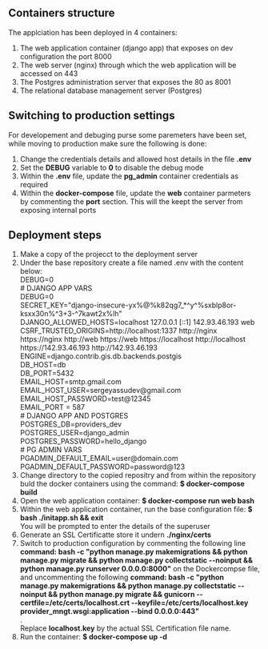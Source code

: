 <h2>Containers structure</h2>
<p>The applciation has been deployed in 4 containers: <br/>
  <ol>
    <li>The web application container (django app) that exposes  on dev configuration the port 8000</li>
    <li>The web server (nginx) through which the web application will be accessed on 443</li>
    <li>The Postgres administration server that exposes the 80 as 8001</li>
    <li>The relational database management server (Postgres)</li>
  </ol>
</p>
<h2>Switching to production settings</h2>
<p>For developement and debuging purse some paremeters have been set, while moving to production make sure the following is done:<br/>
<ol>
  <li>Change the credentials details and allowed host details in the file <b>.env</b></li>
  <li>Set the <b>DEBUG</b> variable to <b>0</b> to disable the debug mode</li>
  <li>Within the <b>.env</b> file, update the <b>pg_admin</b> container credentials as required</li>
  <li>Within the <b>docker-compose</b> file, update the <b>web</b> container parmeters by commenting the <b>port</b> section. This will the keept the server from exposing internal ports</li>
</ol>
</p>
<h2>Deployment steps</h2>
<p>
  <ol>
    <li>Make a copy of the projecct to the deployment server</li>
    <li>Under the base repository create a file named .env with the content below: <br/>
      DEBUG=0<br/>
 # DJANGO APP VARS<br/>
DEBUG=0<br/>
SECRET_KEY="django-insecure-yx%@%k82qg7_*^y^%sxblp8or-ksxx30n%^3+3-^7kawt2x%lh"<br/>
DJANGO_ALLOWED_HOSTS=localhost 127.0.0.1 [::1] 142.93.46.193 web<br/>
CSRF_TRUSTED_ORIGINS=http://localhost:1337 http://nginx https://nginx http://web https://web https://localhost http://localhost https://142.93.46.193 http://142.93.46.193<br/>
ENGINE=django.contrib.gis.db.backends.postgis<br/>
DB_HOST=db<br/>
DB_PORT=5432<br/>
EMAIL_HOST=smtp.gmail.com<br/>
EMAIL_HOST_USER=sergeyassudev@gmail.com<br/>
EMAIL_HOST_PASSWORD=test@12345<br/>
EMAIL_PORT = 587<br/>
# DJANGO APP AND POSTGRES<br/>
POSTGRES_DB=providers_dev<br/>
POSTGRES_USER=django_admin<br/>
POSTGRES_PASSWORD=hello_django<br/>
# PG ADMIN VARS<br/>
PGADMIN_DEFAULT_EMAIL=user@domain.com<br/>
PGADMIN_DEFAULT_PASSWORD=password@123<br/>
    </li>
    <li>Change directory to the copied repositry and from within the repository buld the docker containers using the command: <b>$ docker-compose build</b></li>
    <li>Open the web application container: <b>$ docker-compose run web bash</b></li>
    <li>Within the web application container, run the base configuration file: <b>$ bash ./initapp.sh && exit</b></br>You will be prompted to enter the details of the superuser</li>
    <li>Generate an SSL Certificatte store it undern <b>./nginx/certs</b></li>
    <li>Switch to production configuration by commenting the following line <b>command: bash -c "python manage.py makemigrations  && python manage.py migrate && python manage.py collectstatic --noinput && python manage.py runserver 0.0.0.0:8000"</b> on the Dockercompse file, and uncommenting the following <b>command: bash -c "python manage.py makemigrations && python manage.py collectstatic --noinput && python manage.py migrate && gunicorn --certfile=/etc/certs/localhost.crt --keyfile=/etc/certs/localhost.key provider_mngt.wsgi:application --bind 0.0.0.0:443"</b></li>.<br/>Replace <b>localhost.key</b> by the actual SSL Certification file name.
    <li>Run the container: <b>$ docker-compose up -d</b></li>
  </ol>
</p>
